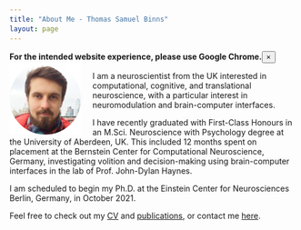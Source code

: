 ```yaml
---
title: "About Me - Thomas Samuel Binns"
layout: page
---
```


<!-- Notification bar: "Use Chrome!" -->
<div class="alert-browser">
  <b>For the intended website experience, please use Google Chrome.</b><button class="alert-close">&times;</button>
</div>

<!-- Profile picture -->
<img width="25%" height="auto" style="float: left; margin-right: 20px;" src="/assets/images/ProfilePic.png">


<!-- Main website description/introduction -->
I am a neuroscientist from the UK interested in computational, cognitive, and translational neuroscience, with a particular interest in neuromodulation and brain-computer interfaces.

I have recently graduated with First-Class Honours in an M.Sci. Neuroscience with Psychology degree at the University of Aberdeen, UK. This included 12 months spent on placement at the Bernstein Center for Computational Neuroscience, Germany, investigating volition and decision-making using brain-computer interfaces in the lab of Prof. John-Dylan Haynes.

I am scheduled to begin my Ph.D. at the Einstein Center for Neurosciences Berlin, Germany, in October 2021.

Feel free to check out my [CV](/CV.html) and [publications](/publications.html), or contact me [here](/contact-links.html).


<script>
  $(document).ready(function(){   
    setTimeout(function () {
      $("#alert-browser").fadeIn(200);
    }, 4000);
    $("#alert-close").click(function() {
      $("#alert-browser").fadeOut(200);
    }); 
});
</script>
